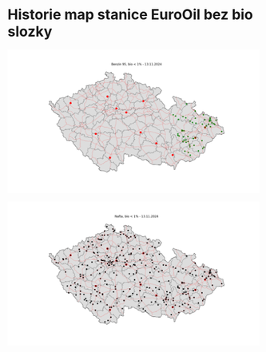 # Historie map stanice EuroOil bez bio slozky

![Stanice EuroOil bez bio slozky Benzin 95](https://github.com/jan-tomek/EuroOil_bez_bio_data/blob/main/stanice_kvalita_ben_nula.png)

![Stanice EuroOil bez bio slozky Nafta](https://github.com/jan-tomek/EuroOil_bez_bio_data/blob/main/stanice_kvalita_naf_nula.png)
